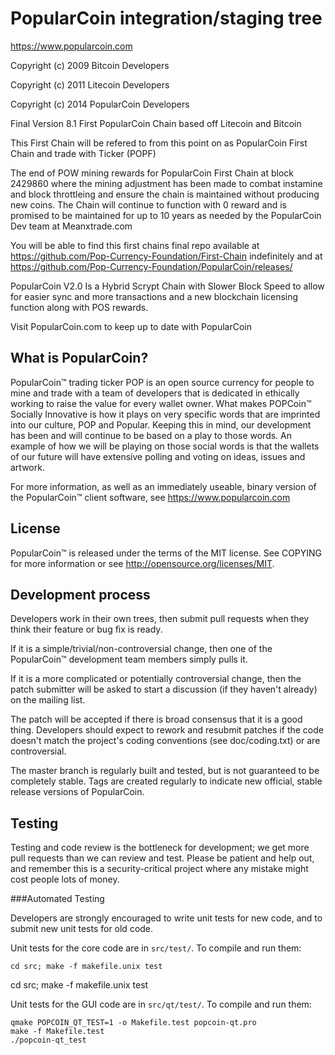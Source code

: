 PopularCoin integration/staging tree
================================

https://www.popularcoin.com

Copyright (c) 2009 Bitcoin Developers 

Copyright (c) 2011 Litecoin Developers 

Copyright (c) 2014 PopularCoin Developers


Final Version 8.1 First PopularCoin Chain based off Litecoin and Bitcoin

This First Chain will be refered to from this point on as PopularCoin First Chain and trade with Ticker (POPF)

The end of POW mining rewards for PopularCoin First Chain at block 2429860 where the mining adjustment has been made to combat instamine and block throttleing and ensure the chain is maintained without producing new coins. The Chain will continue to function with 0 reward and is promised to be maintained for up to 10 years as needed by the PopularCoin Dev team at Meanxtrade.com

You will be able to find this first chains final repo available at https://github.com/Pop-Currency-Foundation/First-Chain indefinitely and at https://github.com/Pop-Currency-Foundation/PopularCoin/releases/ 

PopularCoin V2.0 Is a Hybrid Scrypt Chain with Slower Block Speed to allow for easier sync and more transactions and a new blockchain licensing function along with POS rewards. 

Visit PopularCoin.com to keep up to date with PopularCoin

What is PopularCoin?
--------------------

PopularCoin™ trading ticker POP is an open source currency for people to mine and trade with a team of developers that is dedicated in ethically working to raise the value for every wallet owner. What makes POPCoin™ Socially Innovative is how it plays on very specific words that are imprinted into our culture, POP and Popular. Keeping this in mind, our development has been and will continue to be based on a play to those words. An example of how we will be playing on those social words is that the wallets of our future will have extensive polling and voting on ideas, issues and artwork.

For more information, as well as an immediately useable, binary version of the PopularCoin™ client software, see https://www.popularcoin.com

License
-------

PopularCoin™ is released under the terms of the MIT license. See COPYING for more information or see http://opensource.org/licenses/MIT.

Development process
-------------------

Developers work in their own trees, then submit pull requests when they think their feature or bug fix is ready.

If it is a simple/trivial/non-controversial change, then one of the PopularCoin™ development team members simply pulls it.

If it is a more complicated or potentially controversial change, then the patch submitter will be asked to start a discussion (if they haven't already) on the mailing list.

The patch will be accepted if there is broad consensus that it is a good thing. Developers should expect to rework and resubmit patches if the code doesn't match the project's coding conventions (see doc/coding.txt) or are controversial.

The master branch is regularly built and tested, but is not guaranteed to be completely stable. Tags are created regularly to indicate new official, stable release versions of PopularCoin.

Testing
-------

Testing and code review is the bottleneck for development; we get more pull requests than we can review and test. Please be patient and help out, and remember this is a security-critical project where any mistake might cost people lots of money.

###Automated Testing

Developers are strongly encouraged to write unit tests for new code, and to submit new unit tests for old code.

Unit tests for the core code are in `src/test/`. To compile and run them:

    cd src; make -f makefile.unix test

cd src; make -f makefile.unix test

Unit tests for the GUI code are in `src/qt/test/`. To compile and run them:

    qmake POPCOIN_QT_TEST=1 -o Makefile.test popcoin-qt.pro
    make -f Makefile.test
    ./popcoin-qt_test
